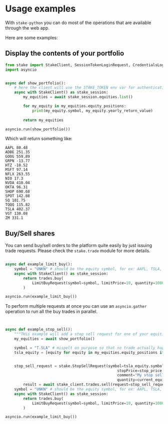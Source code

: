 # Usage examples

With `stake-python` you can do most of the operations that are available through the web app. 


Here are some examples:

## Display the contents of your portfolio

```python
from stake import StakeClient, SessionTokenLoginRequest, CredentialsLoginRequest
import asyncio


async def show_portfolio():
    # here the client will use the STAKE_TOKEN env var for authenticating
    async with StakeClient() as stake_session:
        my_equities = await stake_session.equities.list()

        for my_equity in my_equities.equity_positions:
            print(my_equity.symbol, my_equity.yearly_return_value)
        
        return my_equities

asyncio.run(show_portfolio())
```

Which will return something like:
```
AAPL 80.48
ADBE 251.35
GOOG 559.89
GRPN -13.77
HTZ -10.52
MSFT 97.14
NFLX 263.55
NIO 17.3
NVDA 410.04
OKTA 96.31
SHOP 690.68
SPOT 142.88
SQ 101.75
TQQQ 115.82
TSLA 402.37
VGT 130.08
ZM 331.1
```

## Buy/Sell shares

You can send buy/sell orders to the platform quite easily by just issuing trade requests.
Please check the `stake.trade` module for more details.

```python

async def example_limit_buy():
    symbol = "UNKN" # should be the equity symbol, for ex: AAPL, TSLA, GOOGL
    async with StakeClient() as stake_session:
        return trades.buy(
            LimitBuyRequest(symbol=symbol, limitPrice=10, quantity=1000)
        )

asyncio.run(example_limit_buy())
```

To perform multiple requests at once you can use an `asyncio.gather` operation to run all the buy trades in parallel.



```python


async def example_stop_sell():
    """THis example will add a stop sell request for one of your equities"""
    my_equities = await show_portfolio()

    symbol = "T.SLA" # mispelt on purpose so that no trade actually happens, should be TSLA.
    tsla_equity = [equity for equity in my_equities.equity_positions if equity.symbol == symbol]


    stop_sell_request = stake.StopSellRequest(symbol=tsla_equity.symbol,
                                                  stopPrice=stop_price,
                                                  comment="My stop sell.",
                                                  quantity=current_equity.available_for_trading_qty)
        result = await stake_client.trades.sell(request=stop_sell_request)
    symbol = "UNKN" # should be the equity symbol, for ex: AAPL, TSLA, GOOGL
    async with StakeClient() as stake_session:
        return trades.buy(
            LimitBuyRequest(symbol=symbol, limitPrice=10, quantity=1000)
        )

asyncio.run(example_limit_buy())
```


